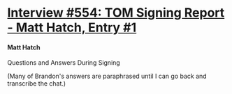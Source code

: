 # [Interview #554: TOM Signing Report - Matt Hatch, Entry #1](https://www.theoryland.com/intvmain.php?i=554#1)

#### Matt Hatch

Questions and Answers During Signing

(Many of Brandon's answers are paraphrased until I can go back and transcribe the chat.)

